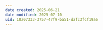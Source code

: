 ```yaml
---
date created: 2025-06-21
date modified: 2025-07-10
uid: 10a07333-3757-47f9-ba51-dafc3fcf19a6
---
```

